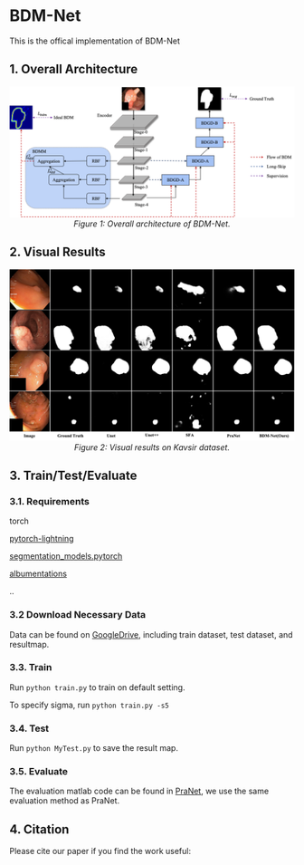 # BDM-Net
This is the offical implementation of BDM-Net

## 1. Overall Architecture

<p align="center">
    <img src="./overall.png"/> <br />
    <em> 
    Figure 1: Overall architecture of BDM-Net.
    </em>
</p>

## 2. Visual Results

<p align="center">
    <img src="./visualization.png"/> <br />
    <em> 
    Figure 2: Visual results on Kavsir dataset.
    </em>
</p>

## 3. Train/Test/Evaluate

### 3.1. Requirements 

torch

[pytorch-lightning](https://github.com/PyTorchLightning/pytorch-lightning)

[segmentation_models.pytorch](https://github.com/qubvel/segmentation_models.pytorch)

[albumentations](https://github.com/albumentations-team/albumentations)

..

### 3.2 Download Necessary Data

Data can be found on [GoogleDrive](https://drive.google.com/drive/folders/1AQHCJ0kdOQl9j8OWfmXS4oeD6nQ9lUhd?usp=sharing), including train dataset, test dataset, and resultmap.

### 3.3. Train

Run `python train.py` to train on default setting.

To specify sigma, run `python train.py -s5`

### 3.4. Test

Run `python MyTest.py` to save the result map.

### 3.5. Evaluate 

The evaluation matlab code can be found in [PraNet](https://github.com/DengPingFan/PraNet), we use the same evaluation method as PraNet.

## 4. Citation

Please cite our paper if you find the work useful:
